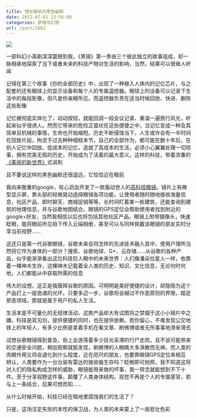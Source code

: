 ```yaml
---
title: 镜在眼前的黑色幽默
date: 2012-07-01 13:56:00
categories: 梦境与幻想
url: /post/1662
---
```


[![](https://storageapi.fleek.co/0a3a8890-e65e-47ce-93d7-0442b9209d38-bucket/blog/posts/2012-07/07-01/1.jpg)](http://movie.douban.com/subject/7054120/)

一部科幻小英剧深深震撼到我，《黑镜》第一季由三个彼此独立的故事组成，却一脉相承地探索了当下或者未来的科技产物对生活的影响，当然，结果可以很耸人听闻

记得在第三个故事《你的全部历史》中，出现了一种植入人体内的记忆芯片，与之配套的还有眼球上的显示设备和每个人的专属遥控器。眼球上的设备可以记录下生活中的每段影像，但凡是你亲眼所见。而遥控器负责在适当时候回放、快进、删除这些影像

记忆被彻底实体化了，动动按钮，就能回调一段会议记录、重温一遍旅行风光，听起来似乎很诱人。然而它带来的危险正蛰伏在这些便捷之中，当记忆变成一种及其简单且机械的事情，生命也开始缩短。历史不断侵蚀当下，人生或许会有一半时间在回放片段，拘泥于过去种种细枝末节。自己的全部作为，都可能在数十年后，在别人记忆中回放。低成本的记忆，造就了高成本的生活，必须小心翼翼处理一切琐事，拥有完美无瑕的历史，开始成为了活着的最大意义。这样的科技，带着浓重的[《美丽的新世界》](http://book.douban.com/subject/4872919/)式讽刺

且不要说这样的黑色幽默还很遥远，它恰恰近在眼前

我向来敬重的google，呕心沥血开发了一款轰动世人的[高科技眼镜](http://www.hudong.com/wiki/%E8%B0%B7%E6%AD%8C%E7%9C%BC%E9%95%9C)。镜片上有微型显示屏，靠头部的轻微晃动选择眼镜各项功能，让使用者随时随地接收海量信息，社区产品、即时聊天、商城促销等等。长时间盯着某一栋建筑，还能查询到建筑的地理信息，并与谷歌地图结合。眼镜的GPS定位会帮助使用者找到附近的google+好友，当然我相信以后也将包括其他社区产品。眼镜上附带摄像头，快速眨眼，能将眼前所见拍下传入云端相册，甚至可以与同样佩戴该眼镜的朋友实时分享当前视野……

这还只是第一代谷歌眼镜，谷歌未来会将怎样的先进技术融入其中，使用户理所当然将它作为身体的一部分？搜索、谷歌地球、G+、云存储……从谷歌的各种产品，似乎能渐渐看出这位科技巨人眼中的未来世界：人们像潘朵拉星人一样，依靠着一棵神木生存，这棵神木记载着全人类的历史、知识、文化信息，无论何时何地，人们都能从中获取所需的信息

伟大的设想，这正是我膜拜谷歌的原因。可明明是美好便捷的设计，却隐隐为这个产品打上一层诡谲的光环。只要多迈一步，谷歌将会越过不作恶原则的界限，踏足邪恶领域，那就是属于用户的私人生活。

生活本是不可量化的无规律活动，这款产品却大有试图将之禁锢于这小小镜片中之嫌。科技是双刃剑，提供便捷的同时，也在提供依赖。若你留心，不难发现公交地铁上的年轻人，有多少比例是拿着手机在看文章、刷微博或者无所事事地滑来滑去

试想谷歌眼镜得到普及，街上会游荡着多少目光呆滞的行尸走肉，且不说可能带来的交通安全问题，稍加观察就能发现，刷微博的人眼睛大多涣散而无神。而人类的肉眼作用又将会退化到什么程度，近在咫尺的朋友，也要靠眼镜GPS定位来相互辨认，人类要作为一台台装有雷达的接收器生存吗？眨眼即可拍照，我不知道这将对人们的隐私构成怎样的威胁，眼镜能用来做的坏事，我一转念就能想到不下十件。至于分享视野这件事，颠覆了人类身体结构，视觉不再是个人的专属感官，若与上一条结合，后果可想而知……

从什么时候开始，科技已经在暗地里腐蚀我们的生活了？

只是，这场注定失败的本性的保卫战，为人类的未来蒙上了一层悲壮色彩